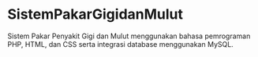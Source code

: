 # SistemPakarGigidanMulut
Sistem Pakar Penyakit Gigi dan Mulut menggunakan bahasa pemrograman PHP, HTML, dan CSS serta integrasi database menggunakan MySQL.
